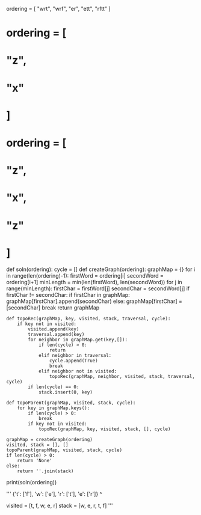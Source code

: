 ordering = [
  "wrt",
  "wrf",
  "er",
  "ett",
  "rftt"
]

# ordering = [
#   "z",
#   "x"
# ]

# ordering = [
#   "z",
#   "x",
#   "z"
# ]

def soln(ordering):
    cycle = []
    def createGraph(ordering):
        graphMap = {}
        for i in range(len(ordering)-1):
            firstWord = ordering[i]
            secondWord = ordering[i+1]
            minLength = min(len(firstWord), len(secondWord))
            for j in range(minLength):
                firstChar = firstWord[j]
                secondChar = secondWord[j]
                if firstChar != secondChar:
                    if firstChar in graphMap:
                        graphMap[firstChar].append(secondChar)
                    else:
                        graphMap[firstChar] = [secondChar]
                    break
        return graphMap
    
    def topoRec(graphMap, key, visited, stack, traversal, cycle):
        if key not in visited:
            visited.append(key)
            traversal.append(key)
            for neighbor in graphMap.get(key,[]):
                if len(cycle) > 0:
                    return
                elif neighbor in traversal:
                    cycle.append(True)
                    break
                elif neighbor not in visited:
                    topoRec(graphMap, neighbor, visited, stack, traversal, cycle)
            if len(cycle) == 0:
                stack.insert(0, key)
    
    def topoParent(graphMap, visited, stack, cycle):
        for key in graphMap.keys():
            if len(cycle) > 0:
                break
            if key not in visited:
                topoRec(graphMap, key, visited, stack, [], cycle)
            
    graphMap = createGraph(ordering)
    visited, stack = [], []
    topoParent(graphMap, visited, stack, cycle)
    if len(cycle) > 0:
        return 'None'
    else:
        return ''.join(stack)

print(soln(ordering))

'''
{'t': ['f'], 'w': ['e'], 'r': ['t'], 'e': ['r']}
                                    ^
  
 visited = [t, f, w, e, r]
 stack = [w, e, r, t, f]
'''
        
